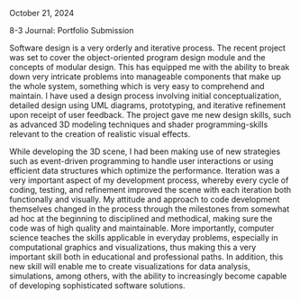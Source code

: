 October 21, 2024

8-3 Journal: Portfolio Submission

Software design is a very orderly and iterative process. The recent project was set to cover the object-oriented program design module and the concepts of modular 
design. This has equipped me with the ability to break down very intricate problems into manageable components that make up the whole system, something which is very 
easy to comprehend and maintain. I have used a design process involving initial conceptualization, detailed design using UML diagrams, prototyping, and iterative refinement 
upon receipt of user feedback. The project gave me new design skills, such as advanced 3D modeling techniques and shader programming-skills relevant to the creation of 
realistic visual effects.

While developing the 3D scene, I had been making use of new strategies such as event-driven programming to handle user interactions or using efficient data structures which 
optimize the performance. Iteration was a very important aspect of my development process, whereby every cycle of coding, testing, and refinement improved the scene with each 
iteration both functionally and visually. My attitude and approach to code development themselves changed in the process through the milestones from somewhat ad hoc at the 
beginning to disciplined and methodical, making sure the code was of high quality and maintainable. More importantly, computer science teaches the skills applicable in 
everyday problems, especially in computational graphics and visualizations, thus making this a very important skill both in educational and professional paths. In addition, 
this new skill will enable me to create visualizations for data analysis, simulations, among others, with the ability to increasingly become capable of developing 
sophisticated software solutions.

